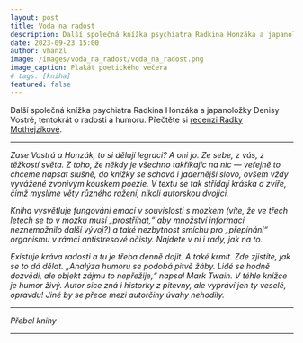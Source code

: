 ```yaml
---
layout: post
title: Voda na radost
description: Další společná knížka psychiatra Radkina Honzáka a japanoložky Denisy Vostré, tentokrát o radosti a humoru.
date: 2023-09-23 15:00
author: vhanzl
image: /images/voda_na_radost/voda_na_radost.png
image_caption: Plakát poetického večera
# tags: [kniha]
featured: false
---
```


Další společná knížka psychiatra Radkina Honzáka a japanoložky Denisy Vostré, tentokrát o radosti a humoru. Přečtěte si [recenzi Radky Mothejzíkové](https://kultura21.cz/zdravi-a-zivotni-styl/26147-voda-na-radost-euromediagroup-universum-recenze).

---

_Zase Vostrá a Honzák, to si dělají legraci? A oni jo. Ze sebe, z vás, z těžkostí světa. Z toho, že někdy je všechno takříkajíc na nic — veřejně to chceme napsat slušně, do knížky se schová i jadernější slovo, ovšem vždy vyvážené zvonivým kouskem poezie. V textu se tak střídají kráska a zvíře, čímž myslíme věty různého ražení, nikoli autorskou dvojici._

_Kniha vysvětluje fungování emocí v souvislosti s mozkem (víte, že ve třech letech se to v mozku musí „prostříhat,“ aby množství informací neznemožnilo další vývoj?) a také nezbytnost smíchu pro „přepínání“ organismu v rámci antistresové očisty. Najdete v ní i rady, jak na to._

_Existuje kráva radosti a tu je třeba denně dojit. A také krmit. Zde zjistíte, jak se to dá dělat. „Analýza humoru se podobá pitvě žáby. Lidé se hodně dozvědí, ale objekt zájmu to nepřežije,“ napsal Mark Twain. V téhle knížce je humor živý. Autor sice zná i historky z pitevny, ale vypráví jen ty veselé, opravdu! Jiné by se přece mezi autorčiny úvahy nehodily._

---

<div class="gallery-box">
  <div class="gallery">
    <img src="{{site.baseurl}}/images/voda_na_radost/voda_na_radost.png" loading="lazy" alt="">
  </div>
  <em>Přebal knihy</em>
</div>

---
